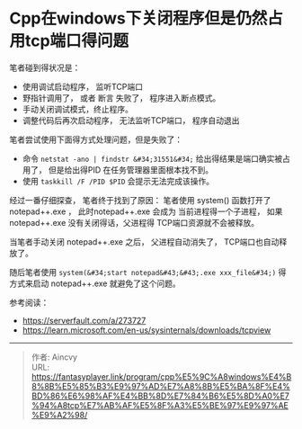 # Cpp在windows下关闭程序但是仍然占用tcp端口得问题


笔者碰到得状况是：
- 使用调试启动程序， 监听TCP端口
- 野指针调用了， 或者 断言 失败了， 程序进入断点模式。 
- 手动关闭调试模式，终止程序。
- 调整代码后再次启动程序， 无法监听TCP端口， 程序自动退出

笔者尝试使用下面得方式处理问题，但是失败了：
- 命令 `netstat -ano | findstr &#34;31551&#34;`  给出得结果是端口确实被占用了，  但是给出得PID 在任务管理器里面根本找不到。
- 使用 `taskkill /F /PID $PID`  会提示无法完成该操作。

经过一番仔细探查， 笔者终于找到了原因： 笔者使用 system() 函数打开了 notepad&#43;&#43;.exe ， 此时notepad&#43;&#43;.exe 会成为 当前进程得一个子进程， 如果notepad&#43;&#43;.exe 没有关闭得话，父进程得 TCP端口资源就不会被释放。 

当笔者手动关闭 notepad&#43;&#43;.exe 之后， 父进程自动消失了， TCP端口也自动释放了。 

随后笔者使用 `system(&#34;start notepad&#43;&#43;.exe xxx_file&#34;)` 得方式来启动 notepad&#43;&#43;.exe 就避免了这个问题。


参考阅读： 
- https://serverfault.com/a/273727
- https://learn.microsoft.com/en-us/sysinternals/downloads/tcpview

---

> 作者: Aincvy  
> URL: https://fantasyplayer.link/program/cpp%E5%9C%A8windows%E4%B8%8B%E5%85%B3%E9%97%AD%E7%A8%8B%E5%BA%8F%E4%BD%86%E6%98%AF%E4%BB%8D%E7%84%B6%E5%8D%A0%E7%94%A8tcp%E7%AB%AF%E5%8F%A3%E5%BE%97%E9%97%AE%E9%A2%98/  

